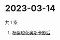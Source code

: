# 2023-03-14

共 1 条

<!-- BEGIN ZHIHUSEARCH -->
<!-- 最后更新时间 Tue Mar 14 2023 07:19:52 GMT+0800 (China Standard Time) -->
1. [杨紫琼获奥斯卡影后](https://www.zhihu.com/search?q=杨紫琼获奥斯卡影后)
<!-- END ZHIHUSEARCH -->
